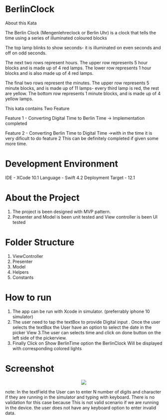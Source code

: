 # BerlinClock

About this Kata

The Berlin Clock (Mengenlehreclock or Berlin Uhr) is a clock that tells the time using a series of illuminated coloured blocks

The top lamp blinks to show seconds- it is illuminated on even seconds and off on odd seconds.

The next two rows represent hours. The upper row represents 5 hour blocks and is made up of 4 red lamps. The lower row represents 1 hour blocks and is also made up of 4 red lamps.

The final two rows represent the minutes. The upper row represents 5 minute blocks, and is made up of 11 lamps- every third lamp is red, the rest are yellow. The bottom row represents 1 minute blocks, and is made up of 4 yellow lamps.

This kata contains Two Feature

Feature 1 - Converting Digital Time to Berlin Time
              -> Implementation completed
              
Feature 2 - Converting Berlin Time to Digital Time
              ->with in the time it is very dificult to do feature 2 This can be definitely completed if given some more time.

# Development Environment

IDE - XCode 10.1
Language - Swift 4.2
Deployment Target - 12.1

# About the Project

1. The project is been designed with MVP pattern.
2. Presenter and Model is been unit tested and View controller is been UI tested

# Folder Structure
1. ViewController
2. Presenter
3. Model
4. Helpers
5. Constants

# How to run 

1. The app can be run with Xcode in simulator. (preferrably iphone 10 simulator)
2. The user need to tap the textBox to provide Digital input . Once the user selects the textBox the User have an option to 
select the date in the picker View
3.The user can selects time and click on done button on the left side of the pickerview.
4. Finally Click on Show BerlinTime option the BerlinClock Will be displayed with corresponding colored lights

# Screenshot

<p align="center">
<img src="https://github.com/2019SOWDEV005/BerlinClock/tree/master/Screenshot/BerlinClock.png"/>
</p>

note:
 In the textField the User can to enter  N number of digits and character if they are running in the simulator and typing with keyboard. 
There is no validation for this case because This is not valid scenario if we are running in the device. the user does not have any keyboard option to enter invalid data.
